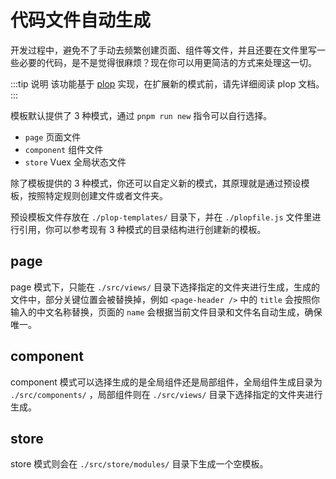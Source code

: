 # 代码文件自动生成

开发过程中，避免不了手动去频繁创建页面、组件等文件，并且还要在文件里写一些必要的代码，是不是觉得很麻烦？现在你可以用更简洁的方式来处理这一切。

:::tip 说明
该功能基于 [plop](https://www.npmjs.com/package/plop) 实现，在扩展新的模式前，请先详细阅读 plop 文档。
:::

模板默认提供了 3 种模式，通过 `pnpm run new` 指令可以自行选择。

- `page` 页面文件
- `component` 组件文件
- `store` Vuex 全局状态文件

除了模板提供的 3 种模式，你还可以自定义新的模式，其原理就是通过预设模板，按照特定规则创建文件或者文件夹。

预设模板文件存放在 `./plop-templates/` 目录下，并在 `./plopfile.js` 文件里进行引用，你可以参考现有 3 种模式的目录结构进行创建新的模板。

## page

page 模式下，只能在 `./src/views/` 目录下选择指定的文件夹进行生成，生成的文件中，部分关键位置会被替换掉，例如 `<page-header />` 中的 `title` 会按照你输入的中文名称替换，页面的 `name` 会根据当前文件目录和文件名自动生成，确保唯一。

## component

component 模式可以选择生成的是全局组件还是局部组件，全局组件生成目录为 `./src/components/` ，局部组件则在 `./src/views/` 目录下选择指定的文件夹进行生成。

## store

store 模式则会在 `./src/store/modules/` 目录下生成一个空模板。